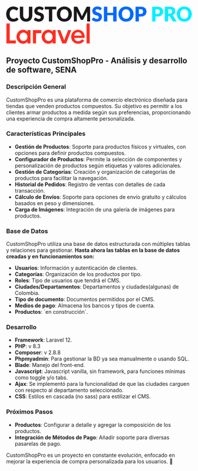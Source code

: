 ![CustomShopPro Logo](public/assets/media/images/CUSTOMSHOP-PRO-logo.svg)  
![Laravel Logo](public/assets/media/images/Logotype.svg) 


## Proyecto CustomShopPro - Análisis y desarrollo de software, SENA

### Descripción General
CustomShopPro es una plataforma de comercio electrónico diseñada para tiendas que venden productos compuestos. Su objetivo es permitir a los clientes armar productos a medida según sus preferencias, proporcionando una experiencia de compra altamente personalizada.

### Características Principales
- **Gestión de Productos**: Soporte para productos físicos y virtuales, con opciones para definir productos compuestos.
- **Configurador de Productos**: Permite la selección de componentes y personalización de productos según etiquetas y valores adicionales.
- **Gestión de Categorías**: Creación y organización de categorías de productos para facilitar la navegación.
- **Historial de Pedidos**: Registro de ventas con detalles de cada transacción.
- **Cálculo de Envíos**: Soporte para opciones de envío gratuito y cálculos basados en peso y dimensiones.
- **Carga de Imágenes**: Integración de una galería de imágenes para productos.

### Base de Datos
CustomShopPro utiliza una base de datos estructurada con múltiples tablas y relaciones para gestionar.
**Hasta ahora las tablas en la base de datos creadas y en funcionamientos son:**
- **Usuarios**: Información y autenticación de clientes.
- **Categorías**: Organización de los productos por tipo.
- **Roles**: Tipo de usuarios que tendrá el CMS.
- **Ciudades/Departamentos**: Departamentos y ciudades(algunas) de Colombia.
- **Tipo de documento**: Documentos permitidos por el CMS.
- **Medios de pago**: Almacena los bancos y tipos de cuenta.
- **Productos**: ´en construcción´.


### Desarrollo
- **Framework**: Laravel 12.
- **PHP**: v 8.3
- **Composer**: v 2.8.8
- **Phpmyadmin**: Para gestionar la BD ya sea manualmente o usando SQL.
- **Blade**: Manejo del front-end.
- **Javascript**: Javascript vanilla, sin framework, para funciones mínimas como toggle y/o tabs.
- **Ajax**: Se implementó para la funcionalidad de que las ciudades carguen con respecto al departamento seleccionado.
- **CSS**: Estilos en cascada (no sass) para estilizar el CMS.

### Próximos Pasos
- **Productos**: Configurar a detalle y agregar la composición de los productos.
- **Integración de Métodos de Pago**: Añadir soporte para diversas pasarelas de pago.

CustomShopPro es un proyecto en constante evolución, enfocado en mejorar la experiencia de compra personalizada para los usuarios. 🚀
